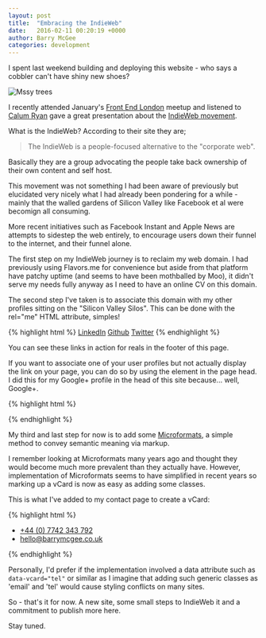 ```yaml
---
layout: post
title:  "Embracing the IndieWeb"
date:   2016-02-11 00:20:19 +0000
author: Barry McGee
categories: development
---
```


I spent last weekend building and deploying this website - who says a cobbler can't have shiny new shoes?

![Mssy trees](http://cdn.brymge.net/img/night-lights.jpg)

I recently attended January's [Front End London](http://www.frontendlondon.co.uk) meetup and listened to <a href="https://calumryan.com">Calum Ryan</a> gave a great presentation about the [IndieWeb movement](https://indiewebcamp.com/).

What is the IndieWeb? According to their site they are;

> The IndieWeb is a people-focused alternative to the "corporate web".

Basically they are a group advocating the people take back ownership of their own content and self host.

This movement was not something I had been aware of previously but elucidated very nicely what I had already been pondering for a while - mainly that the walled gardens of Silicon Valley like Facebook et al were becomign all consuming.

More recent initiatives such as Facebook Instant and Apple News are attempts to sidestep the web entirely, to encourage users down their funnel to the internet, and their funnel alone.

The first step on my IndieWeb journey is to reclaim my web domain. I had previously using Flavors.me for convenience but aside from that platform have patchy uptime (and seems to have been mothballed by Moo), it didn't serve my needs fully anyway as I need to have an online CV on this domain.

The second step I've taken is to associate this domain with my other profiles sitting on the "Silicon Valley Silos". This can be done with the rel="me" HTML attribute, simples!

{% highlight html %}
  <a rel="me" href="https://www.linkedin.com/in/barrymcgee">LinkedIn</a>
  <a rel="me" href="https://github.com/barrymcgee">Github</a>
  <a rel="me" href="https://twitter.com/barrymcgee">Twitter</a>
{% endhighlight %}

You can see these links in action for reals in the footer of this page.

If you want to associate one of your user profiles but not actually display the link
on your page, you can do so by using the <link> element in the page head. I did this
for my Google+ profile in the head of this site because... well, Google+.

{% highlight html %}
  <link rel="me" href="https://plus.google.com/u/0/111779287499137528056/about">
{% endhighlight %}

My third and last step for now is to add some [Microformats](http://microformats.org/), a simple method to convey
semantic meaning via markup.

I remember looking at Microformats many years ago and thought they would become much
more prevalent than they actually have. However, implementation of Microformats seems
to have simplified in recent years so marking up a vCard is now as easy as adding some classes.

This is what I've added to my contact page to create a vCard:

{% highlight html %}
  <ul class="vcard">
    <li><a class="tel" href="tel:+447742343792">+44 (0) 7742 343 792</a></li>
    <li><a class="email" href="mailto:hello@barrymcgee.co.uk" rel="me">hello@barrymcgee.co.uk</a></li>
  </ul>
{% endhighlight %}

Personally, I'd prefer if the implementation involved a data attribute such as `data-vcard="tel"` or similar
as I imagine that adding such generic classes as 'email' and 'tel' would cause styling conflicts on many sites.

So - that's it for now. A new site, some small steps to IndieWeb it and a commitment to publish more here.

Stay tuned.
